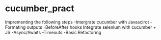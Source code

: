 # cucumber_pract
Imprementing the following steps
-Intergrate cucumber with Javascirot
-Formating outputs
-BeforeAfter hooks
Integrate selenium with cucumber + JS
-Async/Awaits
-Timeouts
-Basic Refactoring
